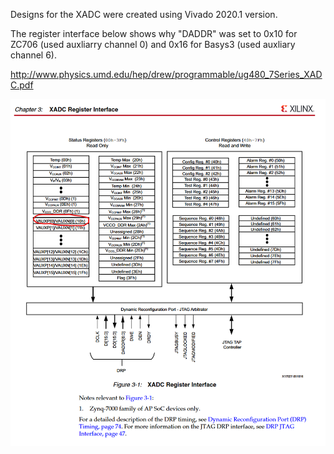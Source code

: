 
Designs for the XADC were created using Vivado 2020.1 version.


The register interface below shows why "DADDR" was set to 0x10 for ZC706 (used auxliarry channel 0) and 0x16 for Basys3 (used auxliary channel 6).

http://www.physics.umd.edu/hep/drew/programmable/ug480_7Series_XADC.pdf

![](./images/registers.png)
